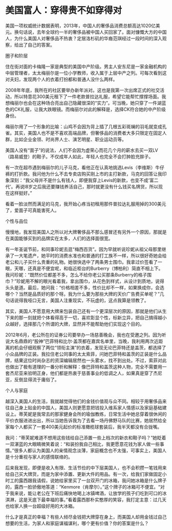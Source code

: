 # 美国富人：穿得贵不如穿得对

美国一项权威统计数据表明，2013年，中国人的奢侈品消费总额高达1020亿美元。换句话说，去年全球约一半的奢侈品被中国人买回家了。面对慷慨大方的中国人，为什么美国人对奢侈品不热衷？定居洛杉矶的华裔范琪经过一段时间的深入观察，给出了自己的答案。 

圈子和阶层 

住在街对面的卡梅隆一家是典型的美国中产阶级。男主人安东尼是一家金融机构的中层管理者，太太梅丽尔是一位小学教师，收入属于上层中产之列。可每次看到这对夫妇，发现两个人的衣着打扮都和普通人没什么两样。 

2008年年底，我所在的社区要举办新年派对。这也是我第一次出席正式的社交活动，所以特意花300美元租下了一件老款普拉达礼服，希望它能帮忙撑撑场面。我想梅丽尔也会在这种场合亮出自己隐藏很深的“实力”。可当晚，她只穿了一件湖蓝色的CK礼服，让我大跌眼镜。而梅丽尔对此的解释是，选择CK符合她的中产阶级身份。 

梅丽尔用了一个形象的比喻：山鸡不会因为背上插了几根五彩斑斓的羽毛就变成孔雀。其实，美国人也不是不喜欢高端品牌，但奢侈品的消费者大多只限定在固定人群，比如企业金领、时尚界人士、演艺明星、职业运动员等。 

美国人没有“面子”的说法，人们不会因为虚荣心而花几个月的薪水去买一双LV（路易威登）的鞋子。不仅成年人如此，年轻人也完全不会打肿脸充胖子。 

有一次在超市遇到梅丽尔的儿子马克，看他正在认真地挑选Levis（李维斯）牛仔裤的打折款。我问他为什么不去专卖店购买刚上市的主打新款，马克的回答让我印象深刻：“我父母并不是什么有钱人，即便我穿上Levis的新款，也变不成‘富二代’。再说l8岁之后我还要赚钱养活自己，那时就更没有什么钱买名牌货，所以现在这样挺好。” 

看着一脸淡然而满足的马克，我开始心疼当初租用那件普拉达礼服用掉的300美元了，爱面子可真能害死人。 

个性与品位 

慢慢地，我发现美国人之所以对大牌奢侈品不那么感冒还有另外一个原因，那就是在美国能够买到的品牌实在太多，人们的选择面很宽。 

有一年圣诞节前，和同事珍妮去逛“梅西百货”。因为早就听说珍妮从祖父母那里继承了一大笔遗产，她平时的消费水准也和普通的打工族不一样，所以很好奇她会给老公和儿子买什么贵重的礼物。她很快选中了两条男士围巾。我拿过价签看了一眼，天哪，还真是不便宜呢，和临近柜台的Burberry（博柏利）简直不相上下。我问珍妮：“既然价位都差不多，怎么不给你老公买那条Burberry的格子围巾？”珍妮用不解的眼光看着我，拿出围巾，从花色到样式，从设计到质地，说得头头是道。最后，她问我：“价格相差不多，性价比却不一样，如果换成你，会选哪个？当然是品质好的那个呀。我为什么要为那些大牌的天价广告费买单呢？”几句话说得我哑口无言，美国人注重现实，不玩虚的，这点我算是领教了。 

其实，美国人不愿意用大牌来包装自己还有一个更深层次的原因，那就是他们从生下来的那一刻就把个体看得高于一切，喜欢彰显个性，标新立异，把自己搞得越小众越好，选择那几个所谓的大牌，显然并不能帮助他们实现这个目的。 

2012年6月，老公所在的证券公司要举办一场慈善晚会，我也在受邀之列。因为听说大名鼎鼎的“股神”巴菲特和比尔·盖茨都在嘉宾名单里，当晚，我利用两次近距离的机会仔细观察了两位“领衔主演”的衣着，发现无论巴菲特还是盖茨，都选择了小众品牌的正装。我拉住老公同事的太太索菲，问她巴菲特和盖茨的正装是什么品牌，结果这位时尚杂志的资深编辑居然也一头雾水，找不到出处。不过，索菲对此也做出了极有道理的一番分析和解释：像巴菲特和盖茨这种人物，完全不需要用一套杰尼亚来验明正身，他们都是热衷于慈善事业的低调之人，如果真是穿了杰尼亚，反倒显得流于庸俗了。 

个人与家庭 

越深入美国人的生活，我就越觉得他们的金钱价值观与众不同。相较于用奢侈品来往自己身上贴金的中国人，美国人则更愿意把钱投入维系家人情感以及家庭基础建设上。蒂芙妮是我常去的那家健身会所的瑜伽教练，日常生活中她总穿着很休闲的平价衣服进进出出，所以当她告诉我为了去看一场丹佛野马队的比赛，她居然给全家每个人都买了一套400美元起价的标准橄榄球套装后，我半天都没有合拢嘴。 

我问：“蒂芙妮难道不想用这些钱给自己添置一些上档次的新衣和鞋子吗？”她眨着一双湛蓝的大眼睛微笑着说：“和装扮我自己相比，我更愿意花钱为家人做一些事情。”很多人都认为美国人的亲情观念淡薄，家庭概念也不太强，可事实上，美国人是十分重视与家人的感情联络的。 

后来我发现，即便是收入有限、生活节俭的中下层美国人，也不会积攒一笔钱用来给自己买大牌货，而是为家中添置、更新大件的用品。有一次，给我们家做固定小时工的露西跟我请假，说她给家里买了一台双开门的冰箱，我问她冰箱是什么牌子的，露西一脸骄傲地答道：“Kenmore（肯摩尔）。”这个牌子的冰箱可不便宜。“对于我来说，能让老公在下班后痛快地喝上冰镇啤酒，让放学的孩子们吃到可口的冰淇淋，这是天底下最幸福的事。”看着露西那朴实憨厚的笑容，我打定主意：过几天也给家人换一台超级好用的大冰箱。 

什么才是真正的幸福？有些人倾尽金钱把大牌穿在身上，而美国人却用金钱过自己想要的生活，为家人和家庭谋福谋利，哪个更有价值？你的答案是什么？